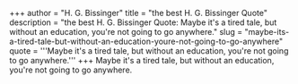 +++
author = "H. G. Bissinger"
title = "the best H. G. Bissinger Quote"
description = "the best H. G. Bissinger Quote: Maybe it's a tired tale, but without an education, you're not going to go anywhere."
slug = "maybe-its-a-tired-tale-but-without-an-education-youre-not-going-to-go-anywhere"
quote = '''Maybe it's a tired tale, but without an education, you're not going to go anywhere.'''
+++
Maybe it's a tired tale, but without an education, you're not going to go anywhere.

